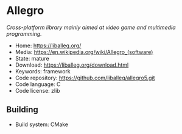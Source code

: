 # Allegro

_Cross-platform library mainly aimed at video game and multimedia programming._

- Home: https://liballeg.org/
- Media: <https://en.wikipedia.org/wiki/Allegro_(software)>
- State: mature
- Download: https://liballeg.org/download.html
- Keywords: framework
- Code repository: https://github.com/liballeg/allegro5.git
- Code language: C
- Code license: zlib

## Building

- Build system: CMake


